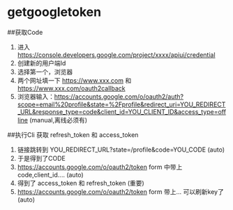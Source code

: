 # getgoogletoken

##获取Code

1. 进入 https://console.developers.google.com/project/xxxx/apiui/credential
2. 创建新的用户端Id
3. 选择第一个，浏览器
4. 两个网址填一下 https://www.xxx.com 和 https://www.xxx.com/oauth2callback
5. 浏览器输入：https://accounts.google.com/o/oauth2/auth?scope=email%20profile&state=%2Fprofile&redirect_uri=YOU_REDIRECT_URL&response_type=code&client_id=YOU_CLIENT_ID&access_type=offline   (manual,离线必须有) 

##执行Cli 获取 refresh_token 和 access_token
1. 链接跳转到  YOU_REDIRECT_URL?state=/profile&code=YOU_CODE   (auto)
2. 于是得到了CODE
3. https://accounts.google.com/o/oauth2/token  form 中带上code,client_id.... (auto)
4. 得到了 access_token 和 refresh_token (重要)
5. https://accounts.google.com/o/oauth2/token  form 带上... 可以刷新key了 (auto)

